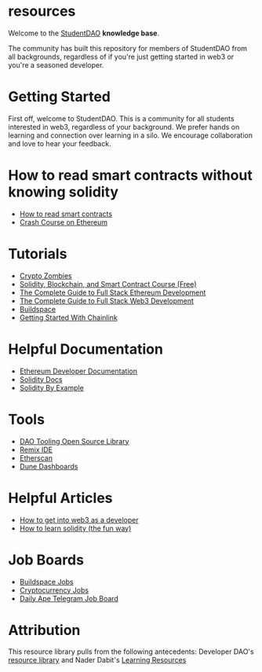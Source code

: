 # resources

Welcome to the [StudentDAO](https://github.com/joinstudentdao) **knowledge base**.

The community has built this repository for members of StudentDAO from all backgrounds, regardless of if you're just getting started in web3 or you're a seasoned developer.

# Getting Started

First off, welcome to StudentDAO. This is a community for all students interested in web3, regardless of your background. We prefer hands on learning and connection over learning in a silo. We encourage collaboration and love to hear your feedback. 


# How to read smart contracts without knowing solidity
* [How to read smart contracts](https://bowtiedisland.com/how-to-read-smart-contracts-without-learning-solidity/)
* [Crash Course on Ethereum](https://bowtiedisland.com/a-crash-course-on-ethereum/)

# Tutorials
* [Crypto Zombies](https://cryptozombies.io/)
* [Solidity, Blockchain, and Smart Contract Course (Free)](https://www.youtube.com/watch?v=M576WGiDBdQ)
* [The Complete Guide to Full Stack Ethereum Development](https://dev.to/dabit3/the-complete-guide-to-full-stack-ethereum-development-3j13)
* [The Complete Guide to Full Stack Web3 Development](https://dev.to/edge-and-node/the-complete-guide-to-full-stack-web3-development-4g74)
* [Buildspace](https://buildspace.so/projects)
* [Getting Started With Chainlink](https://docs.chain.link/docs/conceptual-overview/)

# Helpful Documentation
* [Ethereum Developer Documentation](https://ethereum.org/en/developers/docs/)
* [Solidity Docs](https://docs.soliditylang.org/en/v0.8.8/index.html)
* [Solidity By Example](https://docs.soliditylang.org/en/v0.8.8/solidity-by-example.html)

# Tools
* [DAO Tooling Open Source Library](https://docs.google.com/spreadsheets/d/1YRfIhcckhdNi9xSaCpCIDc2VV5HkprLlnp7lbTh5Txk/edit#gid=464771811)
* [Remix IDE](https://remix.ethereum.org/)
* [Etherscan](https://etherscan.io/)
* [Dune Dashboards](https://dune.com/home)

# Helpful Articles

* [How to get into web3 as a developer](https://dev.to/dabit3/how-to-get-into-ethereum-crypto-web3-as-a-developer-9l6)
* [How to learn solidity (the fun way)](https://www.nateliason.com/blog/learn-solidity)


# Job Boards
* [Buildspace Jobs](https://buildspace.so/jobs)
* [Cryptocurrency Jobs](https://cryptocurrencyjobs.co/)
* [Daily Ape Telegram Job Board](https://t.me/dailyapehr)

# Attribution

This resource library pulls from the following antecedents: Developer DAO's [resource library](https://github.com/developer-dao/resources) and Nader Dabit's [Learning Resources](https://naderdabit.notion.site/naderdabit/Nader-s-web3-Learning-Resources-for-Developers-a200ed2ef21c4d578dc158df2b882c63)
